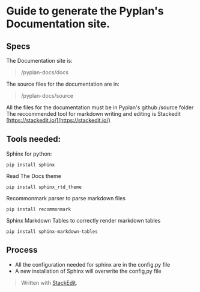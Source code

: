 # Guide to generate the Pyplan's Documentation site.

## Specs

The Documentation site is: 

> /pyplan-docs/docs

The source files for the documentation are in: 

> /pyplan-docs/source

All the files for the documentation must be in Pyplan's github /source folder
The reccommended tool for markdown writing and editing is Stackedit [https://stackedit.io/](https://stackedit.io/)

## Tools needed:
Sphinx for python:

    pip install sphinx
Read The Docs theme

    pip install sphinx_rtd_theme

Recommonmark parser to parse markdown files

    pip install recommonmark

Sphinx Markdown Tables to correctly render markdown tables

```
pip install sphinx-markdown-tables
```
## Process

 - All the configuration needed for sphinx are in the config.py file
 - A new installation of Sphinx will overwrite the config,py file 

 





> Written with [StackEdit](https://stackedit.io/).
<!--stackedit_data:
eyJoaXN0b3J5IjpbLTE1ODYxMjQ4MzYsLTEwNjIyNDI4OTRdfQ
==
-->